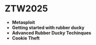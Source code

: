 # ZTW2025

* **Metasploit**
* **Getting started with rubber ducky**
* **Advanced Rubber Ducky Techinques**
* **Cookie Theft**
